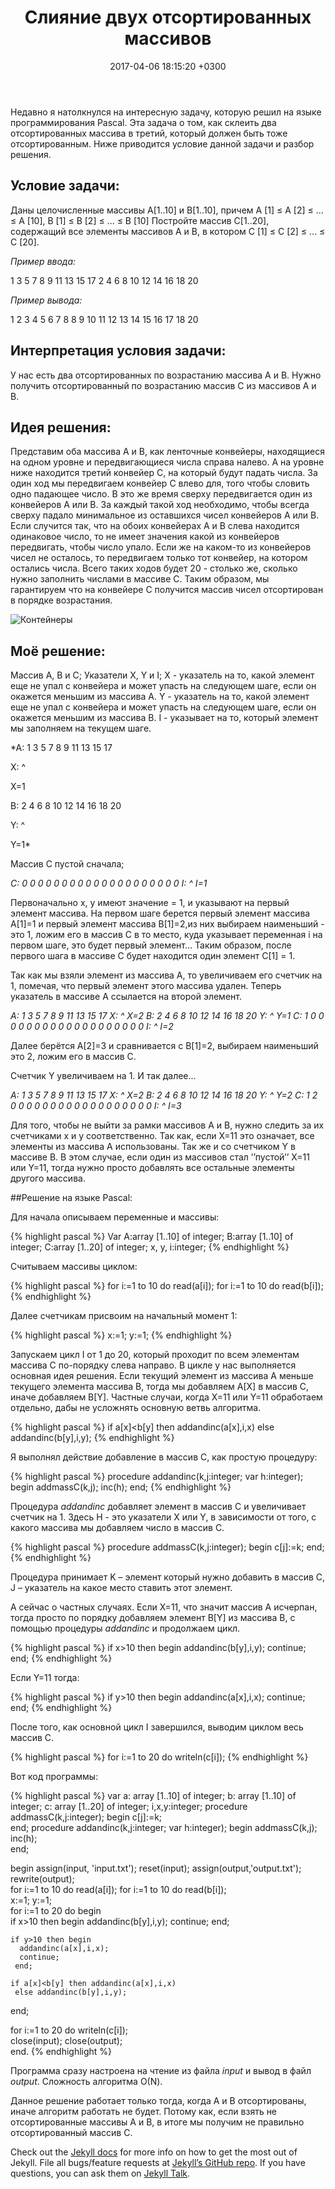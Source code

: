 ﻿---
layout: post
title:  "Слияние двух отсортированных массивов"
date:   2017-04-06 18:15:20 +0300
categories: jekyll update
---

 Недавно я натолкнулся на интересную задачу, которую решил на языке программирования Pascal. Эта задача о том, как склеить два отсортированных массива в третий, который должен быть тоже отсортированным. Ниже приводится условие данной задачи и разбор решения.

## Условие задачи:

Даны целочисленные массивы А[1..10] и B[1..10], причем А [1] ≤ А [2] ≤ ... ≤ А [10], В [1] ≤ В [2] ≤ ... ≤ В [10] Постройте массив C[1..20], содержащий все элементы массивов А и В, в котором С [1] ≤ С [2] ≤ ... ≤ С [20].

*Пример ввода:*

1 3 5 7 8 9 11 13 15 17 2 4 6 8 10 12 14 16 18 20

*Пример вывода:*

1
2
3
4
5
6
7
8
8
9
10
11
12
13
14
15
16
17
18
20

## Интерпретация условия задачи:

У нас есть два отсортированных по возрастанию массива А и В. Нужно получить отсортированный по возрастанию массив С из массивов А и В.

## Идея  решения:

Представим оба массива A и B, как ленточные конвейеры, находящиеся на одном уровне и передвигающиеся числа справа налево. А на уровне ниже находится третий конвейер C, на который будут падать числа. За один ход мы передвигаем конвейер C влево для, того чтобы словить одно падающее число. В это же время сверху передвигается один из конвейеров A или B. За каждый такой ход необходимо, чтобы всегда сверху падало минимальное из оставшихся чисел конвейеров A или B. Если случится так, что на обоих конвейерах A и B слева находится одинаковое число, то не имеет значения какой из конвейеров передвигать, чтобы число упало. Если же на каком-то из конвейеров чисел не осталось, то передвигаем только тот конвейер, на котором остались числа. Всего таких ходов будет 20 - столько же, сколько нужно заполнить числами в массиве C. Таким образом, мы гарантируем что на конвейере C получится массив чисел отсортирован в порядке возрастания.

![Контейнеры](/images/cnt.gif)

## Моё решение:

Массив А, В и С;
Указатели X, Y и I;
Х - указатель на то, какой элемент еще не упал с конвейера и может упасть на следующем шаге, если он окажется меньшим из массива А.
Y - указатель на то, какой элемент еще не упал с конвейера и может упасть на следующем шаге, если он окажется меньшим из массива В.
I - указывает на то, который элемент мы заполняем на текущем шаге.

*A: 1 3 5 7 8 9 11 13 15 17

X: ^ 

X=1

B: 2 4 6 8 10 12 14 16 18 20

Y: ^

Y=1*

Массив С пустой сначала;

*С: 0 0 0 0 0 0 0 0 0 0 0 0 0 0 0 0 0 0 0 0
I: ^
I=1*

Первоначально x, y имеют значение = 1, и указывают на первый элемент массива.
На первом шаге берется  первый элемент массива А[1]=1 и  первый элемент массива В[1]=2,из них выбираем наименьший - это 1, ложим его в массив C в то место, куда указывает переменная i на первом шаге, это будет первый элемент… Таким образом, после первого шага в массиве C будет находится один элемент C[1] = 1.

Так как мы взяли элемент из массива A, то увеличиваем его счетчик на 1, помечая, что первый элемент этого массива удален. Теперь указатель в массиве А ссылается на второй элемент.

*A: 1 3 5 7 8 9 11 13 15 17
X:   ^ 
X=2
B: 2 4 6 8 10 12 14 16 18 20
Y: ^
Y=1
С: 1 0 0 0 0 0 0 0 0 0 0 0 0 0 0 0 0 0 0 0
I:    ^
I=2*

Далее берётся А[2]=3 и сравнивается с B[1]=2, выбираем наименьший это 2, ложим его в массив С.

Счетчик Y увеличиваем на 1. И так далее… 
   
*A: 1 3 5 7 8 9 11 13 15 17
X:   ^ 
X=2
B: 2 4 6 8 10 12 14 16 18 20
Y:    ^
Y=2
С: 1 2 0 0 0 0 0 0 0 0 0 0 0 0 0 0 0 0 0 0
I:        ^
I=3*
 
Для того, чтобы не выйти за рамки массивов A и B, нужно следить за их счетчиками x и y соответственно. Так как, если X=11 это означает, все элементы из массива А использованы. Так же и со счетчиком Y в массиве В. В этом случае, если один из массивов стал ’’пустой’’ X=11 или Y=11, тогда нужно просто добавлять все остальные элементы другого массива.
 
##Решение на языке Pascal:

Для начала описываем переменные и массивы:


{% highlight pascal %}
Var 
 A:array [1..10] of integer;
 B:array [1..10] of integer;
 C:array [1..20] of integer;
 x, y, i:integer;
{% endhighlight %}

Считываем массивы циклом: 

{% highlight pascal %}
for i:=1 to 10 do read(a[i]);
for i:=1 to 10 do read(b[i]);
{% endhighlight %}

Далее счетчикам присвоим на начальный момент 1:

{% highlight pascal %}
x:=1;
y:=1; 
{% endhighlight %}

Запускаем цикл I от 1 до 20, который проходит по всем элементам массива C по-порядку слева направо. В цикле у нас выполняется основная идея решения. Если текущий элемент из массива А меньше текущего элемента массива В, тогда мы добавляем A[X] в массив С, иначе добавляем B[Y]. Частные случаи, когда X=11 или Y=11 обработаем отдельно, дабы не усложнять основную ветвь алгоритма.

{% highlight pascal %}
if a[x]<b[y] then addandinc(a[x],i,x)
     else addandinc(b[y],i,y);
{% endhighlight %}

Я выполнял действие добавление в массив С, как простую процедуру:

{% highlight pascal %}
procedure addandinc(k,j:integer; var h:integer);
 begin
  addmassC(k,j);
  inc(h);
end;
{% endhighlight %}

Процедура *addandinc* добавляет элемент в массив С и увеличивает счетчик на 1. Здесь H - это указатели X или Y, в зависимости от того, с какого массива мы добавляем число в массив C.

{% highlight pascal %}
procedure addmassC(k,j:integer);
 begin
  c[j]:=k;
end;
{% endhighlight %}

Процедура принимает K – элемент который нужно добавить в массив С, J – указатель на какое место ставить этот элемент.
 
А сейчас о частных случаях. Если X=11, что значит массив А исчерпан, тогда просто по порядку добавляем элемент B[Y] из массива В, с помощью процедуры *addandinc* и продолжаем цикл.

{% highlight pascal %}
if x>10 then begin
 addandinc(b[y],i,y);
 continue;
end;
{% endhighlight %}

Если Y=11 тогда:

{% highlight pascal %}
if y>10 then begin
  addandinc(a[x],i,x);
  continue;
 end;
{% endhighlight %}

После того, как основной цикл I завершился, выводим циклом весь массив С.

{% highlight pascal %}
for i:=1 to 20 do writeln(c[i]);
{% endhighlight %}

Вот код программы:

{% highlight pascal %}
var
 a: array [1..10] of integer;
 b: array [1..10] of integer;
 c: array [1..20] of integer;
 i,x,y:integer; 
 procedure addmassC(k,j:integer);
 begin
  c[j]:=k;  
 end; 
 procedure addandinc(k,j:integer; var h:integer);
 begin
  addmassC(k,j);
  inc(h);  
 end; 
 
 begin
    assign(input, 'input.txt');
	reset(input);
	assign(output,'output.txt');
	rewrite(output);   
   for i:=1 to 10 do read(a[i]);
   for i:=1 to 10 do read(b[i]);  
   x:=1;
   y:=1;   
   for i:=1 to 20 do begin   
    if x>10 then begin
      addandinc(b[y],i,y);
	  continue;
	 end;
	
    if y>10 then begin
      addandinc(a[x],i,x);
	  continue;
	 end;
	
    if a[x]<b[y] then addandinc(a[x],i,x)
     else addandinc(b[y],i,y);
     
  end;
  
  for i:=1 to 20 do writeln(c[i]);  
  close(input);
  close(output);    
 end.
{% endhighlight %}

Программа  сразу настроена на чтение из файла *input* и вывод в файл *output*.
Сложность алгоритма О(N).

Данное решение работает только тогда, когда A и B отсортированы, иначе алгоритм работать не будет. Потому как,  если взять не отсортированные массивы А и В, в итоге мы получим не правильно отсортированный массив С.


Check out the [Jekyll docs][jekyll-docs] for more info on how to get the most out of Jekyll. File all bugs/feature requests at [Jekyll’s GitHub repo][jekyll-gh]. If you have questions, you can ask them on [Jekyll Talk][jekyll-talk].

[jekyll-docs]: https://jekyllrb.com/docs/home
[jekyll-gh]:   https://github.com/jekyll/jekyll
[jekyll-talk]: https://talk.jekyllrb.com/
